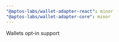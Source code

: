 ```yaml
---
"@aptos-labs/wallet-adapter-react": minor
"@aptos-labs/wallet-adapter-core": minor
---
```


Wallets opt-in support
